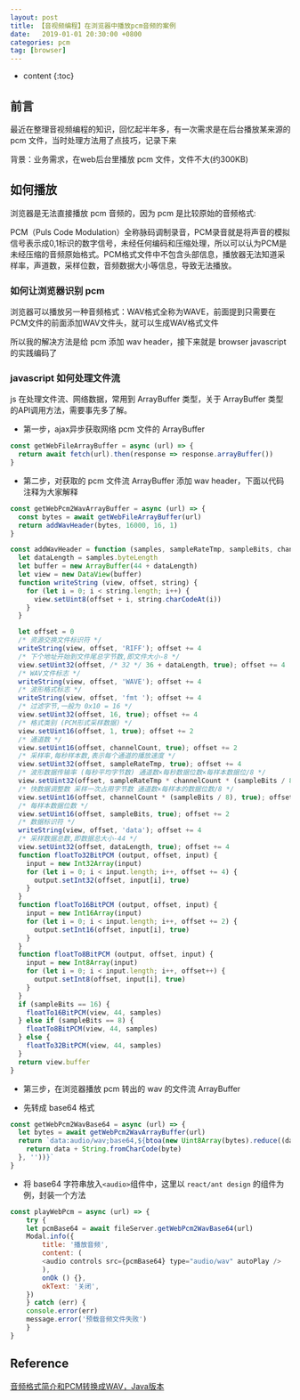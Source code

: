 ```yaml
---
layout: post
title: 【音视频编程】在浏览器中播放pcm音频的案例
date:   2019-01-01 20:30:00 +0800
categories: pcm
tag: [browser]
---
```



* content
{:toc}


## 前言

最近在整理音视频编程的知识，回忆起半年多，有一次需求是在后台播放某来源的 pcm 文件，当时处理方法用了点技巧，记录下来

背景：业务需求，在web后台里播放 pcm 文件，文件不大(约300KB)

## 如何播放

浏览器是无法直接播放 pcm 音频的，因为 pcm 是比较原始的音频格式:

PCM（Puls Code Modulation）全称脉码调制录音，PCM录音就是将声音的模拟信号表示成0,1标识的数字信号，未经任何编码和压缩处理，所以可以认为PCM是未经压缩的音频原始格式。PCM格式文件中不包含头部信息，播放器无法知道采样率，声道数，采样位数，音频数据大小等信息，导致无法播放。

### 如何让浏览器识别 pcm

浏览器可以播放另一种音频格式：WAV格式全称为WAVE，前面提到只需要在PCM文件的前面添加WAV文件头，就可以生成WAV格式文件

所以我的解决方法是给 pcm 添加 wav header，接下来就是 browser javascript 的实践编码了

### javascript 如何处理文件流

js 在处理文件流、网络数据，常用到 ArrayBuffer 类型，关于 ArrayBuffer 类型的API调用方法，需要事先多了解。


- 第一步，ajax异步获取网络 pcm 文件的 ArrayBuffer

```javascript
const getWebFileArrayBuffer = async (url) => {
  return await fetch(url).then(response => response.arrayBuffer())
}
```

- 第二步，对获取的 pcm 文件流 ArrayBuffer 添加 wav header，下面以代码注释为大家解释

```javascript
const getWebPcm2WavArrayBuffer = async (url) => {
  const bytes = await getWebFileArrayBuffer(url)
  return addWavHeader(bytes, 16000, 16, 1)
}

const addWavHeader = function (samples, sampleRateTmp, sampleBits, channelCount) {
  let dataLength = samples.byteLength
  let buffer = new ArrayBuffer(44 + dataLength)
  let view = new DataView(buffer)
  function writeString (view, offset, string) {
    for (let i = 0; i < string.length; i++) {
      view.setUint8(offset + i, string.charCodeAt(i))
    }
  }

  let offset = 0
  /* 资源交换文件标识符 */
  writeString(view, offset, 'RIFF'); offset += 4
  /* 下个地址开始到文件尾总字节数,即文件大小-8 */
  view.setUint32(offset, /* 32 */ 36 + dataLength, true); offset += 4
  /* WAV文件标志 */
  writeString(view, offset, 'WAVE'); offset += 4
  /* 波形格式标志 */
  writeString(view, offset, 'fmt '); offset += 4
  /* 过滤字节,一般为 0x10 = 16 */
  view.setUint32(offset, 16, true); offset += 4
  /* 格式类别 (PCM形式采样数据) */
  view.setUint16(offset, 1, true); offset += 2
  /* 通道数 */
  view.setUint16(offset, channelCount, true); offset += 2
  /* 采样率,每秒样本数,表示每个通道的播放速度 */
  view.setUint32(offset, sampleRateTmp, true); offset += 4
  /* 波形数据传输率 (每秒平均字节数) 通道数×每秒数据位数×每样本数据位/8 */
  view.setUint32(offset, sampleRateTmp * channelCount * (sampleBits / 8), true); offset += 4
  /* 快数据调整数 采样一次占用字节数 通道数×每样本的数据位数/8 */
  view.setUint16(offset, channelCount * (sampleBits / 8), true); offset += 2
  /* 每样本数据位数 */
  view.setUint16(offset, sampleBits, true); offset += 2
  /* 数据标识符 */
  writeString(view, offset, 'data'); offset += 4
  /* 采样数据总数,即数据总大小-44 */
  view.setUint32(offset, dataLength, true); offset += 4
  function floatTo32BitPCM (output, offset, input) {
    input = new Int32Array(input)
    for (let i = 0; i < input.length; i++, offset += 4) {
      output.setInt32(offset, input[i], true)
    }
  }
  function floatTo16BitPCM (output, offset, input) {
    input = new Int16Array(input)
    for (let i = 0; i < input.length; i++, offset += 2) {
      output.setInt16(offset, input[i], true)
    }
  }
  function floatTo8BitPCM (output, offset, input) {
    input = new Int8Array(input)
    for (let i = 0; i < input.length; i++, offset++) {
      output.setInt8(offset, input[i], true)
    }
  }
  if (sampleBits == 16) {
    floatTo16BitPCM(view, 44, samples)
  } else if (sampleBits == 8) {
    floatTo8BitPCM(view, 44, samples)
  } else {
    floatTo32BitPCM(view, 44, samples)
  }
  return view.buffer
}
```

- 第三步，在浏览器播放 pcm 转出的 wav 的文件流 ArrayBuffer

+ 先转成 base64 格式

```javascript
const getWebPcm2WavBase64 = async (url) => {
  let bytes = await getWebPcm2WavArrayBuffer(url)
  return `data:audio/wav;base64,${btoa(new Uint8Array(bytes).reduce((data, byte) => {
    return data + String.fromCharCode(byte)
  }, ''))}`
}

```

+ 将 base64 字符串放入`<audio>`组件中，这里以 `react/ant design` 的组件为例，封装一个方法

```javascript
const playWebPcm = async (url) => {
    try {
    let pcmBase64 = await fileServer.getWebPcm2WavBase64(url)
    Modal.info({
        title: '播放音频',
        content: (
        <audio controls src={pcmBase64} type="audio/wav" autoPlay />
        ),
        onOk () {},
        okText: '关闭',
    })
    } catch (err) {
    console.error(err)
    message.error('预载音频文件失败')
    }
}
```

## Reference

[音频格式简介和PCM转换成WAV，Java版本](https://blog.csdn.net/u010126792/article/details/86493494)